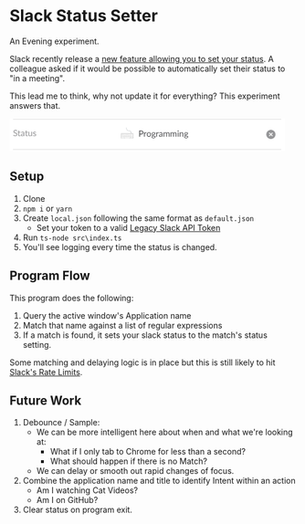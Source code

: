 # Slack Status Setter

An Evening experiment.

Slack recently release a [new feature allowing you to set your status](https://slackhq.com/set-your-status-in-slack-28a793914b98). A colleague asked if it would be possible to automatically set their status to "in a meeting".

This lead me to think, why not update it for everything? This experiment answers that.

![](img/demo.png)

## Setup
1. Clone
1. `npm i` or `yarn`
1. Create `local.json` following the same format as `default.json`
    * Set your token to a valid [Legacy Slack API Token](https://api.slack.com/custom-integrations/legacy-tokens)
1. Run `ts-node src\index.ts`
1. You'll see logging every time the status is changed.

## Program Flow

This program does the following:
1. Query the active window's Application name
1. Match that name against a list of regular expressions
1. If a match is found, it sets your slack status to the match's status setting.

Some matching and delaying logic is in place but this is still likely to hit [Slack's Rate Limits](https://api.slack.com/docs/rate-limits).

## Future Work
1. Debounce / Sample:
    * We can be more intelligent here about when and what we're looking at:
        * What if I only tab to Chrome for less than a second?
        * What should happen if there is no Match?
    * We can delay or smooth out rapid changes of focus.
1. Combine the application name and title to identify Intent within an action
    * Am I watching Cat Videos?
    * Am I on GitHub?
1. Clear status on program exit.



